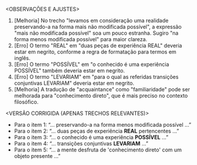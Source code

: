<OBSERVAÇÕES E AJUSTES>
1. [Melhoria] No trecho "levamos em consideração uma realidade preservando-a na forma mais não modificada possível", a expressão "mais não modificada possível" soa um pouco estranha. Sugiro "na forma menos modificada possível" para maior clareza.
2. [Erro] O termo "REAL" em "duas peças de experiência REAL" deveria estar em negrito, conforme a regra de formatação para termos em inglês.
3. [Erro] O termo "POSSÍVEL" em "o conhecido é uma experiência POSSÍVEL" também deveria estar em negrito.
4. [Erro] O termo "LEVARIAM" em "para o qual as referidas transições conjuntivas LEVARIAM" deveria estar em negrito.
5. [Melhoria] A tradução de "acquaintance" como "familiaridade" pode ser melhorada para "conhecimento direto", que é mais preciso no contexto filosófico.

<VERSÃO CORRIGIDA (APENAS TRECHOS RELEVANTES)>
- Para o item 1: “... preservando-a na forma menos modificada possível ...”
- Para o item 2: “... duas peças de experiência **REAL** pertencentes ...”
- Para o item 3: “... o conhecido é uma experiência **POSSÍVEL** ...”
- Para o item 4: “... transições conjuntivas **LEVARIAM** ...”
- Para o item 5: “... a mente desfruta de 'conhecimento direto' com um objeto presente ...”